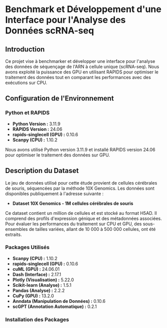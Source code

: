 # Benchmark et Développement d'une Interface pour l'Analyse des Données scRNA-seq

## Introduction

Ce projet vise à benchmarker et développer une interface pour l'analyse des données de séquençage de l'ARN à cellule unique (scRNA-seq). Nous avons exploité la puissance des GPU en utilisant RAPIDS pour optimiser le traitement des données tout en comparant les performances avec des exécutions sur CPU.

## Configuration de l'Environnement

### Python et RAPIDS

- **Python Version :** 3.11.9
- **RAPIDS Version :** 24.06
- **rapids-singlecell (GPU) :** 0.10.6
- **Scanpy (CPU) :** 1.10.2

Nous avons utilisé Python version 3.11.9 et installé RAPIDS version 24.06 pour optimiser le traitement des données sur GPU.

## Description du Dataset

Le jeu de données utilisé pour cette étude provient de cellules cérébrales de souris, séquencées par la méthode 10X Genomics. Les données sont disponibles publiquement à l'adresse suivante :

- **Dataset 10X Genomics - 1M cellules cérébrales de souris**

Ce dataset contient un million de cellules et est stocké au format H5AD. Il comprend des profils d'expression génique et des métadonnées associées. Pour évaluer les performances du traitement sur CPU et GPU, des sous-ensembles de tailles variées, allant de 10 000 à 500 000 cellules, ont été extraits.


### Packages Utilisés

- **Scanpy (CPU) :** 1.10.2
- **rapids-singlecell (GPU) :** 0.10.6
- **cuML (GPU) :** 24.06.01
- **Dash (Interface) :** 2.17.1
- **Plotly (Visualisation) :** 5.22.0
- **Scikit-learn (Analyse) :** 1.5.1
- **Pandas (Analyse) :** 2.2.2
- **CuPy (GPU) :** 13.2.0
- **Anndata (Manipulation de Données) :** 0.10.6
- **scGPT (Annotation Automatique) :** 0.2.1

### Installation des Packages

